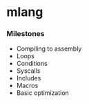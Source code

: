 # mlang
### Milestones
- Compiling to assembly
- Loops
- Conditions
- Syscalls
- Includes
- Macros
- Basic optimization